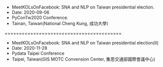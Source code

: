 - MeetKOLsOnFacebook: SNA and NLP on Taiwan presidential election.
- Date: 2020-09-06
- PyConTw2020 Conference.
- Tainan, Taiwan(National Cheng Kung, 成功大學)

=========================================
- MeetKOLsOnFacebook: SNA and NLP on Taiwan presidential election(II)
- Date: 2020-11-28
- Pydata Taipei Conference
- Taipei, Taiwan(GIS MOTC Convension Center, 集思交通部國際會議中心)
